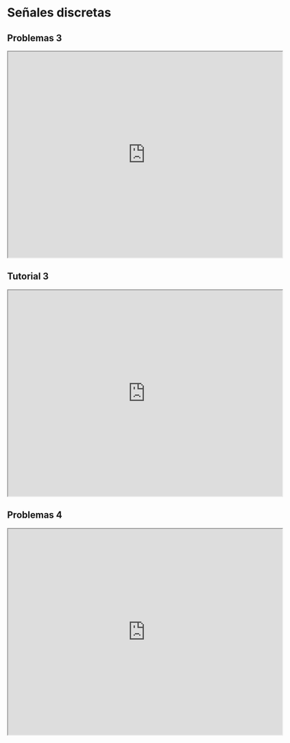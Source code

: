 # Señales discretas

## Problemas 3

<iframe src="https://drive.google.com/file/d/1feFDeLuTspLn8knvq-yMgbu8QzAPT4UW/preview" width="640" height="480" allow="autoplay"></iframe>

## Tutorial 3

<iframe src="https://drive.google.com/file/d/1OrsHmMrpOutZis2hoEhQ-MVxsC-gcCfk/preview" width="640" height="480" allow="autoplay"></iframe>

## Problemas 4

<iframe src="https://drive.google.com/file/d/1WWkkmhKNvE4p397Kx5K1cly_RYDsGurt/preview" width="640" height="480" allow="autoplay"></iframe>

